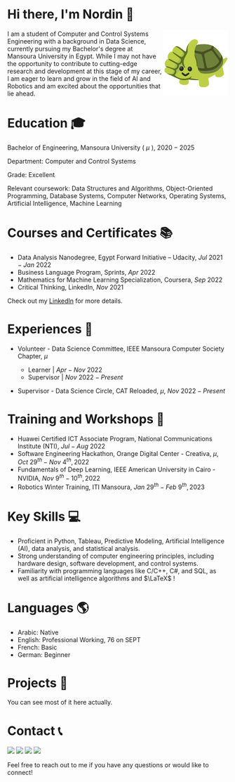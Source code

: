 # Hi there, I'm Nordin 👋
<img align="right" alt="👍🏼" src="like.webp" width="150"/>


I am a student of Computer and Control Systems Engineering with a background in Data Science, currently pursuing my Bachelor's degree at Mansoura University in Egypt. While I may not have the opportunity to contribute to cutting-edge research and development at this stage of my career, I am eager to learn and grow in the field of AI and Robotics and am excited about the opportunities that lie ahead.

# Education 🎓
Bachelor of Engineering, Mansoura University ( $\mu$ ), $2020 - 2025$

Department: Computer and Control Systems

Grade: Excellent

Relevant coursework: Data Structures and Algorithms, Object-Oriented Programming, Database Systems, Computer Networks, Operating Systems, Artificial Intelligence, Machine Learning

# Courses and Certificates 📚
* Data Analysis Nanodegree, Egypt Forward Initiative – Udacity, $Jul \ 2021 - Jan \ 2022$
* Business Language Program, Sprints, $Apr \ 2022$
* Mathematics for Machine Learning Specialization, Coursera, $Sep \ 2022$
* Critical Thinking, LinkedIn, $Nov \ 2021$

Check out my [LinkedIn](https://www.linkedin.com/in/Nordin-shafiq/) for more details.

# Experiences 💼
* Volunteer - Data Science Committee, IEEE Mansoura Computer Society Chapter, $\mu$
    * Learner $| \ Apr - Nov \ 2022$
    * Supervisor $| \ Nov \ 2022 - Present$

* Supervisor - Data Science Circle, CAT Reloaded, $\mu$, $Nov \ 2022 - Present$

# Training and Workshops 🚀
* Huawei Certified ICT Associate Program, National Communications Institute (NTI), $Jul - Aug \ 2022$
* Software Engineering Hackathon, Orange Digital Center - Creativa, $\mu$, $Oct \ 29^{th} - Nov \ 4^{th}, 2022$
* Fundamentals of Deep Learning, IEEE American University in Cairo - NVIDIA, $Nov \ 9^{th} - 10^{th}, 2022$
* Robotics Winter Training, ITI Mansoura, $Jan \ 29^{th} - Feb \ 9^{th}, 2023$

# Key Skills 💻
* Proficient in Python, Tableau, Predictive Modeling, Artificial Intelligence (AI), data analysis, and statistical analysis.
* Strong understanding of computer engineering principles, including hardware design, software development, and control systems.
* Familiarity with programming languages like C/C++, C#, and SQL, as well as artificial intelligence algorithms and $\LaTeX$ !

# Languages 🌎
* Arabic: Native
* English: Professional Working, $76$ on SEPT
* French: Basic
* German: Beginner

# Projects 📁
You can see most of it here actually.

# Contact 📞
<a href="https://www.linkedin.com/in/Nordin-shafiq/"><img src="https://img.shields.io/badge/LinkedIn-0077B5?style=for-the-badge&logo=linkedin&logoColor=white"/></a>
<a href="mailto:nordinmohamed@std.mans.edu.eg"><img src="https://img.shields.io/badge/Gmail-D14836?style=for-the-badge&logo=gmail&logoColor=white"/></a>
<a href="https://facebook.com/nordiniv"><img src="https://img.shields.io/badge/Facebook-1877F2?style=for-the-badge&logo=facebook&logoColor=white"/></a>
<a href="https://t.me/nordiniv"><img src="https://img.shields.io/badge/Telegram-2CA5E0?style=for-the-badge&logo=telegram&logoColor=white"/></a>

Feel free to reach out to me if you have any questions or would like to connect!